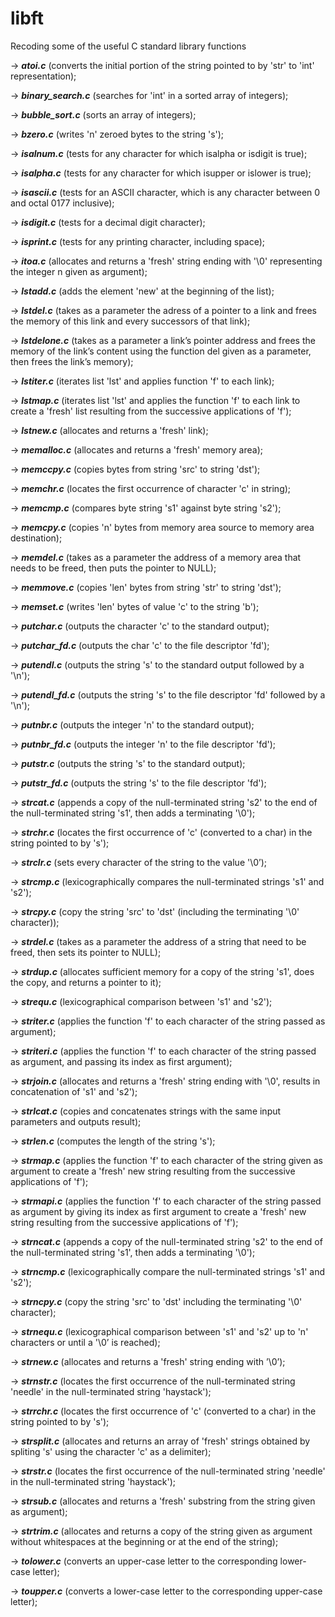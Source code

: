 # libft
Recoding some of the useful C standard library functions

-> **_atoi.c_** (converts the initial portion of the string pointed to by 'str' to 'int' representation);  

-> **_binary_search.c_** (searches for 'int' in a sorted array of integers);  

-> **_bubble_sort.c_** (sorts an array of integers);  

-> **_bzero.c_** (writes 'n' zeroed bytes to the string 's');  

-> **_isalnum.c_** (tests for any character for which isalpha or isdigit is true);  

-> **_isalpha.c_** (tests for any character for which isupper or islower is true);  

-> **_isascii.c_** (tests for an ASCII character, which is any character between 0 and octal 0177 inclusive);  

-> **_isdigit.c_** (tests for a decimal digit character);  

-> **_isprint.c_** (tests for any printing character, including space);  

-> **_itoa.c_** (allocates and returns a 'fresh' string ending with '\0' representing the integer n given as argument);  

-> **_lstadd.c_** (adds the element 'new' at the beginning of the list);  

-> **_lstdel.c_** (takes as a parameter the adress of a pointer to a link and frees the memory of this link and every successors of that link);  

-> **_lstdelone.c_** (takes as a parameter a link’s pointer address and frees the memory of the link’s content using the function del given as a parameter, then frees the link’s memory);  

-> **_lstiter.c_** (iterates list 'lst' and applies function 'f' to each link);  

-> **_lstmap.c_** (iterates list 'lst' and applies the function 'f' to each link to create a 'fresh' list resulting from the successive applications of 'f');  

-> **_lstnew.c_** (allocates and returns a 'fresh' link);  

-> **_memalloc.c_** (allocates and returns a 'fresh' memory area);  

-> **_memccpy.c_** (copies bytes from string 'src' to string 'dst');  

-> **_memchr.c_** (locates the first occurrence of character 'c' in string);  

-> **_memcmp.c_** (compares byte string 's1' against byte string 's2');  

-> **_memcpy.c_** (copies 'n' bytes from memory area source to memory area destination);  

-> **_memdel.c_** (takes as a parameter the address of a memory area that needs to be freed, then puts the pointer to NULL);  

-> **_memmove.c_** (copies 'len' bytes from string 'str' to string 'dst');  

-> **_memset.c_** (writes 'len' bytes of value 'c' to the string 'b');  

-> **_putchar.c_** (outputs the character 'c' to the standard output);  

-> **_putchar_fd.c_** (outputs the char 'c' to the file descriptor 'fd');  

-> **_putendl.c_** (outputs the string 's' to the standard output followed by a '\n');  

-> **_putendl_fd.c_** (outputs the string 's' to the file descriptor 'fd' followed by a '\n');  

-> **_putnbr.c_** (outputs the integer 'n' to the standard output);  

-> **_putnbr_fd.c_** (outputs the integer 'n' to the file descriptor 'fd');  

-> **_putstr.c_** (outputs the string 's' to the standard output);  

-> **_putstr_fd.c_** (outputs the string 's' to the file descriptor 'fd');  

-> **_strcat.c_** (appends a copy of the null-terminated string 's2' to the end of the null-terminated string 's1', then adds a terminating '\0');  

-> **_strchr.c_** (locates the first occurrence of 'c' (converted to a char) in the string pointed to by 's');  

-> **_strclr.c_** (sets every character of the string to the value '\0’);  

-> **_strcmp.c_** (lexicographically compares the null-terminated strings 's1' and 's2');  

-> **_strcpy.c_** (copy the string 'src' to 'dst' (including the terminating '\0' character));  

-> **_strdel.c_** (takes as a parameter the address of a string that need to be freed, then sets its pointer to NULL);  

-> **_strdup.c_** (allocates sufficient memory for a copy of the string 's1', does the copy, and returns a pointer to it);  

-> **_strequ.c_** (lexicographical comparison between 's1' and 's2');  

-> **_striter.c_** (applies the function 'f' to each character of the string passed as argument);  

-> **_striteri.c_** (applies the function 'f' to each character of the string passed as argument, and passing its index as first argument);  

-> **_strjoin.c_** (allocates and returns a 'fresh' string ending with '\0', results in concatenation of 's1' and 's2');  

-> **_strlcat.c_** (copies and concatenates strings with the same input parameters and outputs result);  

-> **_strlen.c_** (computes the length of the string 's');  

-> **_strmap.c_** (applies the function 'f' to each character of the string given as argument to create a 'fresh' new string  resulting from the successive applications of 'f');  

-> **_strmapi.c_** (applies the function 'f' to each character of the string passed as argument by giving its index as first argument to create a 'fresh' new string resulting from the successive applications of 'f');  

-> **_strncat.c_** (appends a copy of the null-terminated string 's2' to the end of the null-terminated string 's1', then adds a terminating '\0');  

-> **_strncmp.c_** (lexicographically compare the null-terminated strings 's1' and 's2');  

-> **_strncpy.c_** (copy the string 'src' to 'dst' including the terminating '\0' character);  

-> **_strnequ.c_** (lexicographical comparison between 's1' and 's2' up to 'n' characters or until a '\0’ is reached);  

-> **_strnew.c_** (allocates and returns a 'fresh' string ending with ’\0’);  

-> **_strnstr.c_** (locates the first occurrence of the null-terminated string 'needle' in the null-terminated string 'haystack'); 

-> **_strrchr.c_** (locates the first occurrence of 'c' (converted to a char) in the string pointed to by 's');  

-> **_strsplit.c_** (allocates and returns an array of 'fresh' strings obtained by spliting 's' using the character 'c' as a delimiter);  

-> **_strstr.c_** (locates the first occurrence of the null-terminated string 'needle' in the null-terminated string 'haystack'); 

-> **_strsub.c_** (allocates and returns a 'fresh' substring from the string given as argument);  

-> **_strtrim.c_** (allocates and returns a copy of the string given as argument without whitespaces at the beginning or at
the end of the string);  

-> **_tolower.c_** (converts an upper-case letter to the corresponding lower-case letter);  

-> **_toupper.c_** (converts a lower-case letter to the corresponding upper-case letter);  

